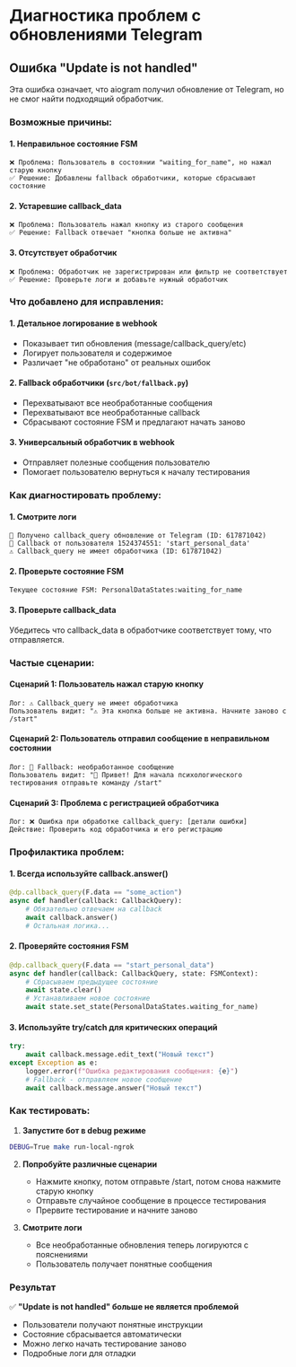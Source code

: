 # Диагностика проблем с обновлениями Telegram

## Ошибка "Update is not handled"

Эта ошибка означает, что aiogram получил обновление от Telegram, но не смог найти подходящий обработчик.

### Возможные причины:

#### 1. **Неправильное состояние FSM**
```
❌ Проблема: Пользователь в состоянии "waiting_for_name", но нажал старую кнопку
✅ Решение: Добавлены fallback обработчики, которые сбрасывают состояние
```

#### 2. **Устаревшие callback_data**
```
❌ Проблема: Пользователь нажал кнопку из старого сообщения
✅ Решение: Fallback отвечает "кнопка больше не активна"
```

#### 3. **Отсутствует обработчик**
```
❌ Проблема: Обработчик не зарегистрирован или фильтр не соответствует
✅ Решение: Проверьте логи и добавьте нужный обработчик
```

### Что добавлено для исправления:

#### 1. **Детальное логирование в webhook**
- Показывает тип обновления (message/callback_query/etc)
- Логирует пользователя и содержимое
- Различает "не обработано" от реальных ошибок

#### 2. **Fallback обработчики** (`src/bot/fallback.py`)
- Перехватывают все необработанные сообщения
- Перехватывают все необработанные callback
- Сбрасывают состояние FSM и предлагают начать заново

#### 3. **Универсальный обработчик в webhook**
- Отправляет полезные сообщения пользователю
- Помогает пользователю вернуться к началу тестирования

### Как диагностировать проблему:

#### 1. **Смотрите логи**
```
📨 Получено callback_query обновление от Telegram (ID: 617871042)
🎯 Callback от пользователя 1524374551: 'start_personal_data'
⚠️ Callback_query не имеет обработчика (ID: 617871042)
```

#### 2. **Проверьте состояние FSM**
```
Текущее состояние FSM: PersonalDataStates:waiting_for_name
```

#### 3. **Проверьте callback_data**
Убедитесь что callback_data в обработчике соответствует тому, что отправляется.

### Частые сценарии:

#### Сценарий 1: Пользователь нажал старую кнопку
```
Лог: ⚠️ Callback_query не имеет обработчика
Пользователь видит: "⚠️ Эта кнопка больше не активна. Начните заново с /start"
```

#### Сценарий 2: Пользователь отправил сообщение в неправильном состоянии
```
Лог: 🔄 Fallback: необработанное сообщение
Пользователь видит: "🤖 Привет! Для начала психологического тестирования отправьте команду /start"
```

#### Сценарий 3: Проблема с регистрацией обработчика
```
Лог: ❌ Ошибка при обработке callback_query: [детали ошибки]
Действие: Проверить код обработчика и его регистрацию
```

### Профилактика проблем:

#### 1. **Всегда используйте callback.answer()**
```python
@dp.callback_query(F.data == "some_action")
async def handler(callback: CallbackQuery):
    # Обязательно отвечаем на callback
    await callback.answer()
    # Остальная логика...
```

#### 2. **Проверяйте состояния FSM**
```python
@dp.callback_query(F.data == "start_personal_data")
async def handler(callback: CallbackQuery, state: FSMContext):
    # Сбрасываем предыдущее состояние
    await state.clear()
    # Устанавливаем новое состояние
    await state.set_state(PersonalDataStates.waiting_for_name)
```

#### 3. **Используйте try/catch для критических операций**
```python
try:
    await callback.message.edit_text("Новый текст")
except Exception as e:
    logger.error(f"Ошибка редактирования сообщения: {e}")
    # Fallback - отправляем новое сообщение
    await callback.message.answer("Новый текст")
```

### Как тестировать:

1. **Запустите бот в debug режиме**
```bash
DEBUG=True make run-local-ngrok
```

2. **Попробуйте различные сценарии**
   - Нажмите кнопку, потом отправьте /start, потом снова нажмите старую кнопку
   - Отправьте случайное сообщение в процессе тестирования
   - Прервите тестирование и начните заново

3. **Смотрите логи**
   - Все необработанные обновления теперь логируются с пояснениями
   - Пользователь получает понятные сообщения

### Результат

✅ **"Update is not handled" больше не является проблемой**
- Пользователи получают понятные инструкции
- Состояние сбрасывается автоматически  
- Можно легко начать тестирование заново
- Подробные логи для отладки